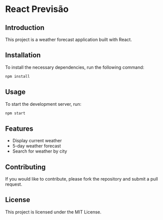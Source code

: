 # React Previsão

## Introduction
This project is a weather forecast application built with React.

## Installation
To install the necessary dependencies, run the following command:
```bash
npm install
```

## Usage
To start the development server, run:
```bash
npm start
```

## Features
- Display current weather
- 5-day weather forecast
- Search for weather by city

## Contributing
If you would like to contribute, please fork the repository and submit a pull request.

## License
This project is licensed under the MIT License.